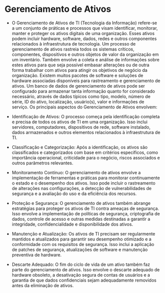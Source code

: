 # Gerenciamento de Ativos

- O Gerenciamento de Ativos de TI (Tecnologia da Informação) refere-se a um conjunto de práticas e processos que visam identificar, monitorar, manter e proteger os ativos digitais de uma organização. Esses ativos podem incluir hardware, software, dados, redes e outros componentes relacionados à infraestrutura de tecnologia. Um processo de gerenciamento de ativos rastreia todos os sistemas críticos, componentes, dispositivos e outros objetos de valor da organização em um inventário. Também envolve a coleta e análise de informações sobre estes ativos para que seja possível embasar alterações ou de outra forma trabalhar com ativos para atingir os objetivos de negócio da organização.
Existem muitos pacotes de software e soluções de hardware associadas disponíveis para rastreamento e gerenciamento de ativos. Um banco de dados de gerenciamento de ativos pode ser configurado para armazenar tanta informação quanto for considerado necessário, através de dados típicos como tipo, modelo, número de série, ID do ativo, localização, usuário(s), valor e informações de serviço. Os principais aspectos do Gerenciamento de Ativos envolvem:

- Identificação de Ativos: O processo começa pela identificação completa e precisa de todos os ativos de TI em uma organização. Isso inclui servidores, computadores, dispositivos de rede, software instalado, dados armazenados e outros elementos relacionados à infraestrutura de TI.

- Classificação e Categorização: Após a identificação, os ativos são classificados e categorizados com base em critérios específicos, como importância operacional, criticidade para o negócio, riscos associados e outros parâmetros relevantes.

- Monitoramento Contínuo: O gerenciamento de ativos envolve a implementação de ferramentas e práticas para monitorar continuamente o estado e o desempenho dos ativos. Isso pode incluir o rastreamento de alterações nas configurações, a detecção de vulnerabilidades de segurança e a avaliação do uso e da eficiência dos recursos.

- Proteção e Segurança: O gerenciamento de ativos também abrange estratégias para proteger os ativos de TI contra ameaças de segurança. Isso envolve a implementação de políticas de segurança, criptografia de dados, controle de acesso e outras medidas destinadas a garantir a integridade, confidencialidade e disponibilidade dos ativos.

- Manutenção e Atualização: Os ativos de TI precisam ser regularmente mantidos e atualizados para garantir seu desempenho otimizado e a conformidade com os requisitos de segurança. Isso inclui a aplicação de patches de segurança, atualizações de software e manutenção preventiva de hardware.

- Descarte Adequado: O fim do ciclo de vida de um ativo também faz parte do gerenciamento de ativos. Isso envolve o descarte adequado de hardware obsoleto, a desativação segura de contas de usuários e a garantia de que dados confidenciais sejam adequadamente removidos antes da eliminação de ativos.
